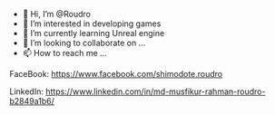 - 👋 Hi, I’m @Roudro
- 👀 I’m interested in developing games
- 🌱 I’m currently learning Unreal engine
- 💞️ I’m looking to collaborate on ...
- 📫 How to reach me ...

FaceBook: https://www.facebook.com/shimodote.roudro

LinkedIn: https://www.linkedin.com/in/md-musfikur-rahman-roudro-b2849a1b6/

<!---
Roudro/Roudro is a ✨ special ✨ repository because its `README.md` (this file) appears on your GitHub profile.
You can click the Preview link to take a look at your changes.
--->
